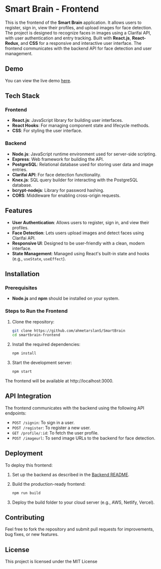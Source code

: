 # Smart Brain - Frontend

This is the frontend of the **Smart Brain** application. It allows users to register, sign in, view their profiles, and upload images for face detection. The project is designed to recognize faces in images using a Clarifai API, with user authentication and entry tracking. Built with **React.js**, **React-Redux**, and **CSS** for a responsive and interactive user interface. The frontend communicates with the backend API for face detection and user management.

## Demo

You can view the live demo [here](https://smart-brain-frontend-29200474981c.herokuapp.com/).

## Tech Stack
### Frontend
- **React.js**: JavaScript library for building user interfaces.
- **React Hooks**: For managing component state and lifecycle methods.
- **CSS**: For styling the user interface.
### Backend
- **Node.js**: JavaScript runtime environment used for server-side scripting.
- **Express**: Web framework for building the API.
- **PostgreSQL**: Relational database used for storing user data and image entries.
- **Clarifai API**: For face detection functionality.
- **Knex.js**: SQL query builder for interacting with the PostgreSQL database.
- **bcrypt-nodejs**: Library for password hashing.
- **CORS**: Middleware for enabling cross-origin requests.

## Features

- **User Authentication**: Allows users to register, sign in, and view their profiles.
- **Face Detection**: Lets users upload images and detect faces using Clarifai API.
- **Responsive UI**: Designed to be user-friendly with a clean, modern interface.
- **State Management**: Managed using React's built-in state and hooks (e.g., `useState`, `useEffect`).


## Installation

### Prerequisites

- **Node.js** and **npm** should be installed on your system.

### Steps to Run the Frontend

1. Clone the repository:

   ```bash
   git clone https://github.com/ahmetarslanS/SmartBrain
   cd smartbrain-frontend

2. Install the required dependencies:
    ```bash
    npm install

3. Start the development server:
    ```bash
    npm start

The frontend will be available at http://localhost:3000.

## API Integration

The frontend communicates with the backend using the following API endpoints:

- `POST /signin`: To sign in a user.
- `POST /register`: To register a new user.
- `GET /profile/:id`: To fetch the user profile.
- `POST /imageurl`: To send image URLs to the backend for face detection.

## Deployment

To deploy this frontend:

1. Set up the backend as described in the [Backend README](https://github.com/ahmetarslanS/SmartBrain-API).

2. Build the production-ready frontend:

    ```bash
    npm run build

3. Deploy the build folder to your cloud server (e.g., AWS, Netlify, Vercel).

## Contributing

Feel free to fork the repository and submit pull requests for improvements, bug fixes, or new features.

## License

This project is licensed under the MIT License

